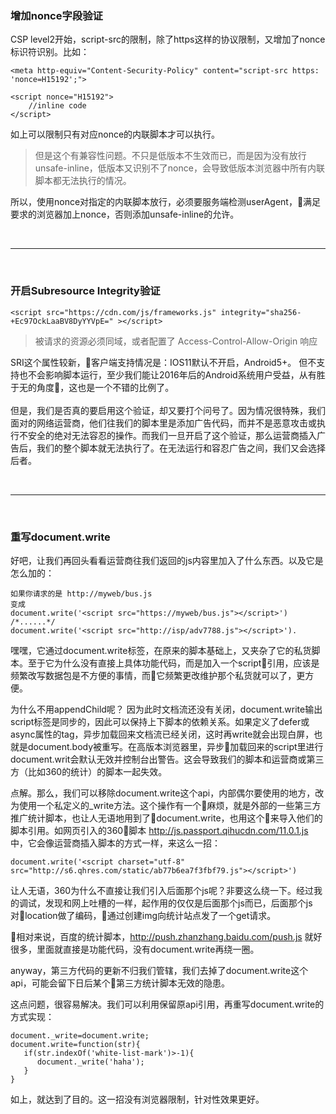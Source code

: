### 增加nonce字段验证
CSP level2开始，script-src的限制，除了https这样的协议限制，又增加了nonce标识符识别。比如：
```
<meta http-equiv="Content-Security-Policy" content="script-src https: 'nonce=H15192';">

<script nonce="H15192">
    //inline code
</script>
```
如上可以限制只有对应nonce的内联脚本才可以执行。
> 但是这个有兼容性问题。不只是低版本不生效而已，而是因为没有放行unsafe-inline，低版本又识别不了nonce，会导致低版本浏览器中所有内联脚本都无法执行的情况。

所以，使用nonce对指定的内联脚本放行，必须要服务端检测userAgent，满足要求的浏览器加上nonce，否则添加unsafe-inline的允许。

<br><hr><br>

### 开启Subresource Integrity验证
```
<script src="https://cdn.com/js/frameworks.js" integrity="sha256-+Ec97OckLaaBV8DyYYVpE=" ></script>
```
> 被请求的资源必须同域，或者配置了 Access-Control-Allow-Origin 响应

SRI这个属性较新，客户端支持情况是：IOS11默认不开启，Android5+。
但不支持也不会影响脚本运行，至少我们能让2016年后的Android系统用户受益，从有胜于无的角度，这也是一个不错的比例了。
<br>  
但是，我们是否真的要启用这个验证，却又要打个问号了。因为情况很特殊，我们面对的网络运营商，他们往我们的脚本里是添加广告代码，而并不是恶意攻击或执行不安全的绝对无法容忍的操作。而我们一旦开启了这个验证，那么运营商插入广告后，我们的整个脚本就无法执行了。在无法运行和容忍广告之间，我们又会选择后者。

<br><hr><br>
### 重写document.write
好吧，让我们再回头看看运营商往我们返回的js内容里加入了什么东西。以及它是怎么加的：
```
如果你请求的是 http://myweb/bus.js
变成
document.write('<script src="https://myweb/bus.js"></script>')
/*......*/
document.write('<script src="http://isp/adv7788.js"></script>').
```
嘿嘿，它通过document.write标签，在原来的脚本基础上，又夹杂了它的私货脚本。至于它为什么没有直接上具体功能代码，而是加入一个script引用，应该是频繁改写数据包是不方便的事情，而它频繁更改维护那个私货就可以了，更方便。

为什么不用appendChild呢？ 因为此时文档流还没有关闭，document.write输出script标签是同步的，因此可以保持上下脚本的依赖关系。如果定义了defer或async属性的tag，异步加载回来文档流已经关闭，这时再write就会出现白屏，也就是document.body被重写。在高版本浏览器里，异步加载回来的script里进行document.writ会默认无效并控制台出警告。这会导致我们的脚本和运营商或第三方（比如360的统计）的脚本一起失效。



点解。那么，我们可以移除document.write这个api，内部偶尔要使用的地方，改为使用一个私定义的_write方法。这个操作有一个麻烦，就是外部的一些第三方推广统计脚本，也让人无语地用到了document.write，也用这个来导入他们的脚本引用。如网页引入的360脚本 http://js.passport.qihucdn.com/11.0.1.js 中，它会像运营商插入脚本的方式一样，来这么一招：
```
document.write('<script charset="utf-8" src="http://s6.qhres.com/static/ab77b6ea7f3fbf79.js"></script>')
```
让人无语，360为什么不直接让我们引入后面那个js呢？非要这么绕一下。经过我的调试，发现和网上吐槽的一样，起作用的仅仅是后面那个js而已，后面那个js对location做了编码，通过创建img向统计站点发了一个get请求。

相对来说，百度的统计脚本，http://push.zhanzhang.baidu.com/push.js 就好很多，里面就直接是功能代码，没有document.write再绕一圈。

anyway，第三方代码的更新不归我们管辖，我们去掉了document.write这个api，可能会留下日后某个第三方统计脚本无效的隐患。

这点问题，很容易解决。我们可以利用保留原api引用，再重写document.write的方式实现：
```
document._write=document.write;
document.write=function(str){
   if(str.indexOf('white-list-mark')>-1){
      document._write('haha');
   }
}
```
如上，就达到了目的。这一招没有浏览器限制，针对性效果更好。